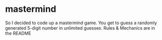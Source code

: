 # mastermind
So I decided to code up a mastermind game. You get to guess a randomly generated 5-digit number in unlimited guesses. Rules &amp; Mechanics are in the README
